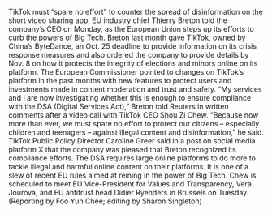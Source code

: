 TikTok must “spare no effort” to counter the spread of disinformation on the short video sharing app, EU industry chief Thierry Breton told the company’s CEO on Monday, as the European Union steps up its efforts to curb the powers of Big Tech.
Breton last month gave TikTok, owned by China’s ByteDance, an Oct. 25 deadline to provide information on its crisis response measures and also ordered the company to provide details by Nov. 8 on how it protects the integrity of elections and minors online on its platform.
The European Commissioner pointed to changes on TikTok’s platform in the past months with new features to protect users and investments made in content moderation and trust and safety.
“My services and I are now investigating whether this is enough to ensure compliance with the DSA (Digital Services Act),” Breton told Reuters in written comments after a video call with TikTok CEO Shou Zi Chew.
“Because now more than ever, we must spare no effort to protect our citizens – especially children and teenagers – against illegal content and disinformation,” he said.
TikTok Public Policy Director Caroline Greer said in a post on social media platform X that the company was pleased that Breton recognized its compliance efforts.
The DSA requires large online platforms to do more to tackle illegal and harmful online content on their platforms. It is one of a slew of recent EU rules aimed at reining in the power of Big Tech.
Chew is scheduled to meet EU Vice-President for Values and Transparency, Vera Jourova, and EU antitrust head Didier Ryenders in Brussels on Tuesday.
(Reporting by Foo Yun Chee; editing by Sharon Singleton)